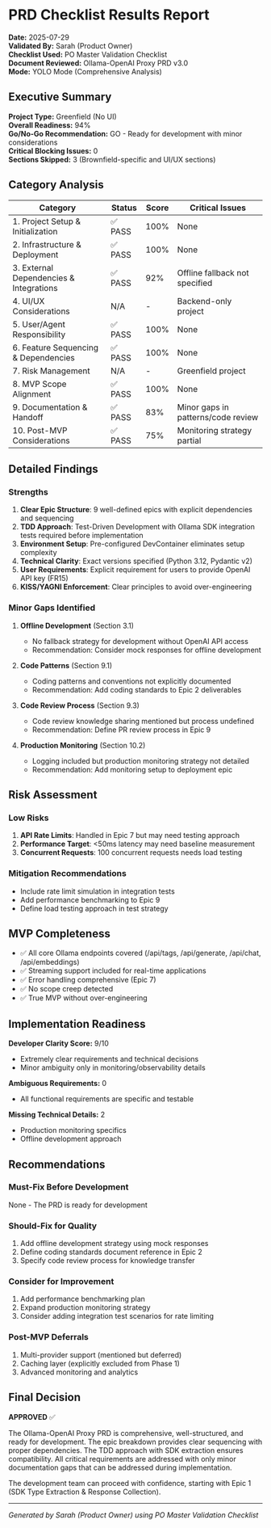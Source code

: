 # PRD Checklist Results Report

**Date:** 2025-07-29  
**Validated By:** Sarah (Product Owner)  
**Checklist Used:** PO Master Validation Checklist  
**Document Reviewed:** Ollama-OpenAI Proxy PRD v3.0  
**Mode:** YOLO Mode (Comprehensive Analysis)

## Executive Summary

**Project Type:** Greenfield (No UI)  
**Overall Readiness:** 94%  
**Go/No-Go Recommendation:** GO - Ready for development with minor considerations  
**Critical Blocking Issues:** 0  
**Sections Skipped:** 3 (Brownfield-specific and UI/UX sections)

## Category Analysis

| Category | Status | Score | Critical Issues |
|----------|--------|-------|-----------------|
| 1. Project Setup & Initialization | ✅ PASS | 100% | None |
| 2. Infrastructure & Deployment | ✅ PASS | 100% | None |
| 3. External Dependencies & Integrations | ✅ PASS | 92% | Offline fallback not specified |
| 4. UI/UX Considerations | N/A | - | Backend-only project |
| 5. User/Agent Responsibility | ✅ PASS | 100% | None |
| 6. Feature Sequencing & Dependencies | ✅ PASS | 100% | None |
| 7. Risk Management | N/A | - | Greenfield project |
| 8. MVP Scope Alignment | ✅ PASS | 100% | None |
| 9. Documentation & Handoff | ✅ PASS | 83% | Minor gaps in patterns/code review |
| 10. Post-MVP Considerations | ✅ PASS | 75% | Monitoring strategy partial |

## Detailed Findings

### Strengths

1. **Clear Epic Structure**: 9 well-defined epics with explicit dependencies and sequencing
2. **TDD Approach**: Test-Driven Development with Ollama SDK integration tests required before implementation
3. **Environment Setup**: Pre-configured DevContainer eliminates setup complexity
4. **Technical Clarity**: Exact versions specified (Python 3.12, Pydantic v2)
5. **User Requirements**: Explicit requirement for users to provide OpenAI API key (FR15)
6. **KISS/YAGNI Enforcement**: Clear principles to avoid over-engineering

### Minor Gaps Identified

1. **Offline Development** (Section 3.1)
   - No fallback strategy for development without OpenAI API access
   - Recommendation: Consider mock responses for offline development

2. **Code Patterns** (Section 9.1)
   - Coding patterns and conventions not explicitly documented
   - Recommendation: Add coding standards to Epic 2 deliverables

3. **Code Review Process** (Section 9.3)
   - Code review knowledge sharing mentioned but process undefined
   - Recommendation: Define PR review process in Epic 9

4. **Production Monitoring** (Section 10.2)
   - Logging included but production monitoring strategy not detailed
   - Recommendation: Add monitoring setup to deployment epic

## Risk Assessment

### Low Risks
1. **API Rate Limits**: Handled in Epic 7 but may need testing approach
2. **Performance Target**: <50ms latency may need baseline measurement
3. **Concurrent Requests**: 100 concurrent requests needs load testing

### Mitigation Recommendations
- Include rate limit simulation in integration tests
- Add performance benchmarking to Epic 9
- Define load testing approach in test strategy

## MVP Completeness

- ✅ All core Ollama endpoints covered (/api/tags, /api/generate, /api/chat, /api/embeddings)
- ✅ Streaming support included for real-time applications
- ✅ Error handling comprehensive (Epic 7)
- ✅ No scope creep detected
- ✅ True MVP without over-engineering

## Implementation Readiness

**Developer Clarity Score:** 9/10
- Extremely clear requirements and technical decisions
- Minor ambiguity only in monitoring/observability details

**Ambiguous Requirements:** 0
- All functional requirements are specific and testable

**Missing Technical Details:** 2
- Production monitoring specifics
- Offline development approach

## Recommendations

### Must-Fix Before Development
None - The PRD is ready for development

### Should-Fix for Quality
1. Add offline development strategy using mock responses
2. Define coding standards document reference in Epic 2
3. Specify code review process for knowledge transfer

### Consider for Improvement
1. Add performance benchmarking plan
2. Expand production monitoring strategy
3. Consider adding integration test scenarios for rate limiting

### Post-MVP Deferrals
1. Multi-provider support (mentioned but deferred)
2. Caching layer (explicitly excluded from Phase 1)
3. Advanced monitoring and analytics

## Final Decision

**APPROVED** ✅

The Ollama-OpenAI Proxy PRD is comprehensive, well-structured, and ready for development. The epic breakdown provides clear sequencing with proper dependencies. The TDD approach with SDK extraction ensures compatibility. All critical requirements are addressed with only minor documentation gaps that can be addressed during implementation.

The development team can proceed with confidence, starting with Epic 1 (SDK Type Extraction & Response Collection).

---

*Generated by Sarah (Product Owner) using PO Master Validation Checklist*